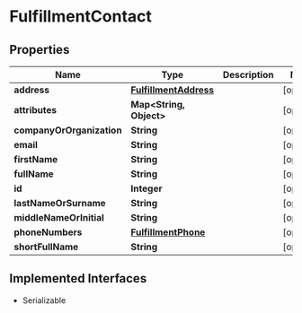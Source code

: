 

# FulfillmentContact


## Properties

| Name | Type | Description | Notes |
|------------ | ------------- | ------------- | -------------|
|**address** | [**FulfillmentAddress**](FulfillmentAddress.md) |  |  [optional] |
|**attributes** | **Map&lt;String, Object&gt;** |  |  [optional] |
|**companyOrOrganization** | **String** |  |  [optional] |
|**email** | **String** |  |  [optional] |
|**firstName** | **String** |  |  [optional] |
|**fullName** | **String** |  |  [optional] |
|**id** | **Integer** |  |  [optional] |
|**lastNameOrSurname** | **String** |  |  [optional] |
|**middleNameOrInitial** | **String** |  |  [optional] |
|**phoneNumbers** | [**FulfillmentPhone**](FulfillmentPhone.md) |  |  [optional] |
|**shortFullName** | **String** |  |  [optional] |


## Implemented Interfaces

* Serializable


